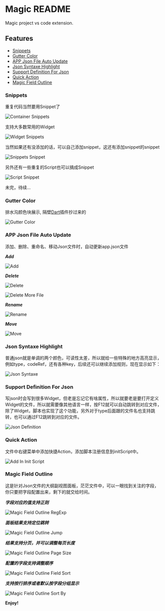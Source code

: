 # Magic README

Magic project vs code extension.

## Features

+ [Snippets](#snippets)
+ [Gutter Color](#guttercolor)
+ [APP Json File Auto Update](#appjsonfileautoupdate)
+ [Json Syntaxe Highlight](#jsonsyntaxehighlight)
+ [Support Definition For Json](#supportdefinitionforjson)
+ [Quick Action](#quickaction)
+ [Magic Field Outline](#magicfieldoutline)

### Snippets

重复代码当然要用Snippet了

![Container Snippets](https://raw.githubusercontent.com/Nomeleel/Assets/master/vs_code_extension_collection/markdown/container_snippet.gif)

支持大多数常用的Widget

![Widget Snippets](https://raw.githubusercontent.com/Nomeleel/Assets/master/vs_code_extension_collection/markdown/snippets.png)

当然如果还有没添加的话，可以自己添加snippet，这还有添加snippet的snippet

![Snippets Snippet](https://raw.githubusercontent.com/Nomeleel/Assets/master/vs_code_extension_collection/markdown/snippets_snippet.gif)

另外还有一些重复的Script也可以搞成Snippet

![Script Snippet](https://raw.githubusercontent.com/Nomeleel/Assets/master/vs_code_extension_collection/markdown/script_snippet.gif)

未完，待续...

### <span id = "guttercolor">Gutter Color</span>

排水沟颜色块展示, 隔壁[Dart](https://github.com/Dart-Code/Dart-Code)插件抄过来的 

![Gutter Color](https://raw.githubusercontent.com/Nomeleel/Assets/master/vs_code_extension_collection/markdown/gutter_color.png)

### <span id = "appjsonfileautoupdate">APP Json File Auto Update</span>

添加、删除、重命名、移动Json文件时，自动更新app.json文件

***Add***

![Add](https://raw.githubusercontent.com/Nomeleel/Assets/master/vs_code_extension_collection/markdown/add_json_file.gif)

***Delete***

![Delete](https://raw.githubusercontent.com/Nomeleel/Assets/master/vs_code_extension_collection/markdown/delete_json_file.gif)

![Delete More File](https://raw.githubusercontent.com/Nomeleel/Assets/master/vs_code_extension_collection/markdown/delete_jsons_file.gif)

***Rename***

![Rename](https://raw.githubusercontent.com/Nomeleel/Assets/master/vs_code_extension_collection/markdown/rename_json_file.gif)

***Move***

![Move](https://raw.githubusercontent.com/Nomeleel/Assets/master/vs_code_extension_collection/markdown/move_json_file.gif)

### <span id = "jsonsyntaxehighlight">Json Syntaxe Highlight</span>

普通json就是单调的两个颜色，可读性太差，所以就给一些特殊的地方高亮显示，例如type，codeRef，还有各种key，后续还可以继续添加规则，现在显示如下：

![Json Syntaxe](https://raw.githubusercontent.com/Nomeleel/Assets/master/vs_code_extension_collection/markdown/json_syntaxe.png)

### <span id = "supportdefinitionforjson">Support Definition For Json</span>

写json时会写到很多Widget，但老是忘记它有啥属性，所以就要老是要打开定义Widget的文件，所以就需要像其他语言一样，按F12就可以自动跳转到对应文件，
除了Widget，脚本也实现了这个功能，另外对于type后面跟的文件名也支持跳转，也可以通过F12跳转到对应的文件。

![Json Definition](https://raw.githubusercontent.com/Nomeleel/Assets/master/vs_code_extension_collection/markdown/json_definition.gif)

### <span id = "quickaction">Quick Action</span>

文件中右键菜单中添加快捷Action，添加脚本注册信息到initScript中。

![Add In Init Script](https://raw.githubusercontent.com/Nomeleel/Assets/master/vs_code_extension_collection/markdown/add_in_init_script.png)

### <span id = "magicfieldoutline">Magic Field Outline</span>

这是针对Json文件的大纲副视图面板，茫茫文件中，可以一眼找到关注的字段，你只要把字段配置出来，剩下的就交给时间。

***字段对应的值支持正则***

![Magic Field Outline RegExp](https://raw.githubusercontent.com/Nomeleel/Assets/master/vs_code_extension_collection/markdown/magic_field_outline_reg_exp.gif)

***面板结果支持定位跳转***

![Magic Field Outline Jump](https://raw.githubusercontent.com/Nomeleel/Assets/master/vs_code_extension_collection/markdown/magic_field_outline_jump.gif)

***结果支持分页，并可以调整每页长度***

![Magic Field Outline Page Size](https://raw.githubusercontent.com/Nomeleel/Assets/master/vs_code_extension_collection/markdown/magic_field_outline_page_size.gif)

***配置的字段支持调整顺序***

![Magic Field Outline Field Sort](https://raw.githubusercontent.com/Nomeleel/Assets/master/vs_code_extension_collection/markdown/magic_field_outline_field_sort.gif)

***支持按行排序或者默认按字段分组显示***

![Magic Field Outline Sort By](https://raw.githubusercontent.com/Nomeleel/Assets/master/vs_code_extension_collection/markdown/magic_field_outline_sort_by.gif)

**Enjoy!**